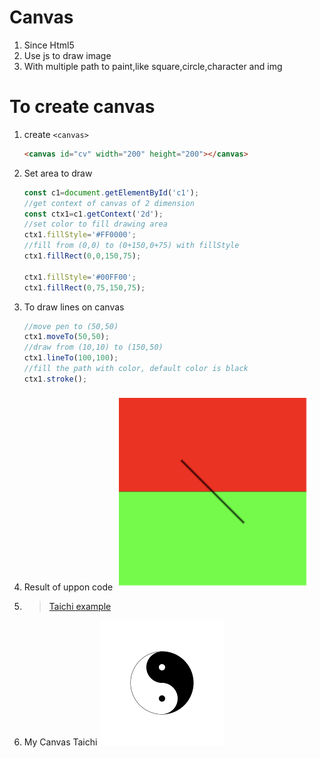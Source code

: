# Canvas
1. Since Html5
2. Use js to draw image
3. With multiple path to paint,like square,circle,character and img

# To create canvas
1. create `<canvas>`
   ```html
   <canvas id="cv" width="200" height="200"></canvas>
   ```
2. Set area to draw
   ```js
   const c1=document.getElementById('c1');
   //get context of canvas of 2 dimension
   const ctx1=c1.getContext('2d');
   //set color to fill drawing area
   ctx1.fillStyle='#FF0000';
   //fill from (0,0) to (0+150,0+75) with fillStyle
   ctx1.fillRect(0,0,150,75);
   
   ctx1.fillStyle='#00FF00';
   ctx1.fillRect(0,75,150,75);
   ```
3. To draw lines on canvas
   ```js
   //move pen to (50,50)
   ctx1.moveTo(50,50);
   //draw from (10,10) to (150,50)
   ctx1.lineTo(100,100);
   //fill the path with color, default color is black
   ctx1.stroke();
   ```
4. Result of uppon code
   ![canvas1](../html/resourcce/canvas1.png)

5. > [Taichi example](https://codepen.io/orientalist/pen/WNvzRPJ)

6. My Canvas Taichi
   ![Taichi](../html/resourcce/taichi.png)